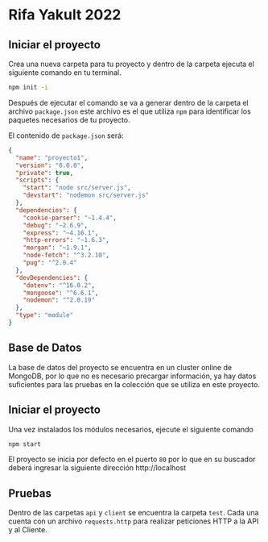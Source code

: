 # Rifa Yakult 2022

## Iniciar el proyecto

Crea una nueva carpeta para tu proyecto y dentro de la carpeta ejecuta el
siguiente comando en tu terminal.

```bash
npm init -i
```

Después de ejecutar el comando se va a generar dentro de la carpeta el
archivo `package.json` este archivo es el que utiliza `npm` para identificar los
paquetes necesarios de tu proyecto.

El contenido de `package.json`  será:

```json
{
  "name": "proyecto1",
  "version": "0.0.0",
  "private": true,
  "scripts": {
    "start": "node src/server.js",
    "devstart": "nodemon src/server.js"
  },
  "dependencies": {
    "cookie-parser": "~1.4.4",
    "debug": "~2.6.9",
    "express": "~4.16.1",
    "http-errors": "~1.6.3",
    "morgan": "~1.9.1",
    "node-fetch": "^3.2.10",
    "pug": "^2.0.4"
  },
  "devDependencies": {
    "dotenv": "^16.0.2",
    "mongoose": "^6.6.1",
    "nodemon": "^2.0.19"
  },
  "type": "module"
}

```

## Base de Datos

La base de datos del proyecto se encuentra en un cluster online de MongoDB, por
lo que no es necesario precargar información, ya hay datos suficientes para las
pruebas en la colección que se utiliza en este proyecto.

## Iniciar el proyecto

Una vez instalados los módulos necesarios, ejecute el siguiente comando

```bash
npm start
```

El proyecto se inicia por defecto en el puerto `80` por lo que en su buscador
deberá ingresar la siguiente dirección http://localhost

## Pruebas

Dentro de las carpetas `api` y `client` se encuentra la carpeta `test`. Cada
una cuenta con un archivo `requests.http` para realizar peticiones HTTP a la API
y al Cliente. 